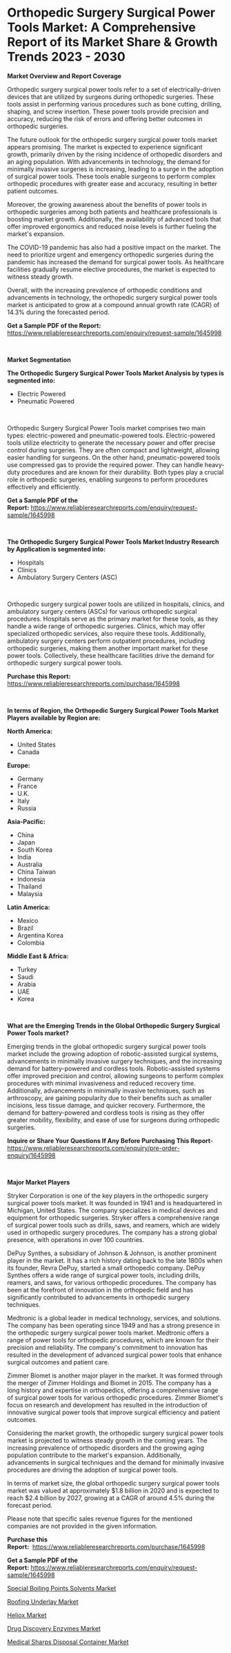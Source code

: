 <p><h1>Orthopedic Surgery Surgical Power Tools Market: A Comprehensive Report of its Market Share & Growth Trends 2023 - 2030</h1></p><p><strong>Market Overview and Report Coverage</strong></p>
<p><p>Orthopedic surgery surgical power tools refer to a set of electrically-driven devices that are utilized by surgeons during orthopedic surgeries. These tools assist in performing various procedures such as bone cutting, drilling, shaping, and screw insertion. These power tools provide precision and accuracy, reducing the risk of errors and offering better outcomes in orthopedic surgeries.</p><p>The future outlook for the orthopedic surgery surgical power tools market appears promising. The market is expected to experience significant growth, primarily driven by the rising incidence of orthopedic disorders and an aging population. With advancements in technology, the demand for minimally invasive surgeries is increasing, leading to a surge in the adoption of surgical power tools. These tools enable surgeons to perform complex orthopedic procedures with greater ease and accuracy, resulting in better patient outcomes.</p><p>Moreover, the growing awareness about the benefits of power tools in orthopedic surgeries among both patients and healthcare professionals is boosting market growth. Additionally, the availability of advanced tools that offer improved ergonomics and reduced noise levels is further fueling the market's expansion.</p><p>The COVID-19 pandemic has also had a positive impact on the market. The need to prioritize urgent and emergency orthopedic surgeries during the pandemic has increased the demand for surgical power tools. As healthcare facilities gradually resume elective procedures, the market is expected to witness steady growth.</p><p>Overall, with the increasing prevalence of orthopedic conditions and advancements in technology, the orthopedic surgery surgical power tools market is anticipated to grow at a compound annual growth rate (CAGR) of 14.3% during the forecasted period.</p></p>
<p><strong>Get a Sample PDF of the Report:</strong> <a href="https://www.reliableresearchreports.com/enquiry/request-sample/1645998">https://www.reliableresearchreports.com/enquiry/request-sample/1645998</a></p>
<p>&nbsp;</p>
<p><strong>Market Segmentation</strong></p>
<p><strong>The Orthopedic Surgery Surgical Power Tools Market Analysis by types is segmented into:</strong></p>
<p><ul><li>Electric Powered</li><li>Pneumatic Powered</li></ul></p>
<p>&nbsp;</p>
<p><p>Orthopedic Surgery Surgical Power Tools market comprises two main types: electric-powered and pneumatic-powered tools. Electric-powered tools utilize electricity to generate the necessary power and offer precise control during surgeries. They are often compact and lightweight, allowing easier handling for surgeons. On the other hand, pneumatic-powered tools use compressed gas to provide the required power. They can handle heavy-duty procedures and are known for their durability. Both types play a crucial role in orthopedic surgeries, enabling surgeons to perform procedures effectively and efficiently.</p></p>
<p><strong>Get a Sample PDF of the Report:</strong>&nbsp;<a href="https://www.reliableresearchreports.com/enquiry/request-sample/1645998">https://www.reliableresearchreports.com/enquiry/request-sample/1645998</a></p>
<p>&nbsp;</p>
<p><strong>The Orthopedic Surgery Surgical Power Tools Market Industry Research by Application is segmented into:</strong></p>
<p><ul><li>Hospitals</li><li>Clinics</li><li>Ambulatory Surgery Centers (ASC)</li></ul></p>
<p>&nbsp;</p>
<p><p>Orthopedic surgery surgical power tools are utilized in hospitals, clinics, and ambulatory surgery centers (ASCs) for various orthopedic surgical procedures. Hospitals serve as the primary market for these tools, as they handle a wide range of orthopedic surgeries. Clinics, which may offer specialized orthopedic services, also require these tools. Additionally, ambulatory surgery centers perform outpatient procedures, including orthopedic surgeries, making them another important market for these power tools. Collectively, these healthcare facilities drive the demand for orthopedic surgery surgical power tools.</p></p>
<p><strong>Purchase this Report:</strong>&nbsp; <a href="https://www.reliableresearchreports.com/purchase/1645998">https://www.reliableresearchreports.com/purchase/1645998</a></p>
<p>&nbsp;</p>
<p><strong>In terms of Region, the Orthopedic Surgery Surgical Power Tools Market Players available by Region are:</strong></p>
<p>
    <p> <strong> North America: </strong>
        <ul>
            <li>United States</li>
            <li>Canada</li>
        </ul>
        </p> 
    <p> <strong> Europe: </strong>
        <ul>
            <li>Germany</li>
            <li>France</li>
            <li>U.K.</li>
            <li>Italy</li>
            <li>Russia</li>
        </ul>
        </p> 
    <p> <strong> Asia-Pacific: </strong>
        <ul>
            <li>China</li>
            <li>Japan</li>
            <li>South Korea</li>
            <li>India</li>
            <li>Australia</li>
            <li>China Taiwan</li>
            <li>Indonesia</li>
            <li>Thailand</li>
            <li>Malaysia</li>
        </ul>
        </p> 
    <p> <strong> Latin America: </strong>
        <ul>
            <li>Mexico</li>
            <li>Brazil</li>
            <li>Argentina Korea</li>
            <li>Colombia</li>
        </ul>
        </p> 
    <p> <strong> Middle East & Africa: </strong>
        <ul>
            <li>Turkey</li>
            <li>Saudi</li>
            <li>Arabia</li>
            <li>UAE</li>
            <li>Korea</li>
        </ul>
    </p>
    </p>
<p>&nbsp;</p>
<p><strong>What are the Emerging Trends in the Global Orthopedic Surgery Surgical Power Tools market?</strong></p>
<p><p>Emerging trends in the global orthopedic surgery surgical power tools market include the growing adoption of robotic-assisted surgical systems, advancements in minimally invasive surgery techniques, and the increasing demand for battery-powered and cordless tools. Robotic-assisted systems offer improved precision and control, allowing surgeons to perform complex procedures with minimal invasiveness and reduced recovery time. Additionally, advancements in minimally invasive techniques, such as arthroscopy, are gaining popularity due to their benefits such as smaller incisions, less tissue damage, and quicker recovery. Furthermore, the demand for battery-powered and cordless tools is rising as they offer greater mobility, flexibility, and ease of use for surgeons during orthopedic surgeries.</p></p>
<p><strong>Inquire or Share Your Questions If Any Before Purchasing This Report</strong>- <a href="https://www.reliableresearchreports.com/enquiry/pre-order-enquiry/1645998">https://www.reliableresearchreports.com/enquiry/pre-order-enquiry/1645998</a></p>
<p>&nbsp;</p>
<p><strong>Major Market Players</strong></p>
<p><p>Stryker Corporation is one of the key players in the orthopedic surgery surgical power tools market. It was founded in 1941 and is headquartered in Michigan, United States. The company specializes in medical devices and equipment for orthopedic surgeries. Stryker offers a comprehensive range of surgical power tools such as drills, saws, and reamers, which are widely used in orthopedic surgery procedures. The company has a strong global presence, with operations in over 100 countries.</p><p>DePuy Synthes, a subsidiary of Johnson & Johnson, is another prominent player in the market. It has a rich history dating back to the late 1800s when its founder, Revra DePuy, started a small orthopedic company. DePuy Synthes offers a wide range of surgical power tools, including drills, reamers, and saws, for various orthopedic procedures. The company has been at the forefront of innovation in the orthopedic field and has significantly contributed to advancements in orthopedic surgery techniques.</p><p>Medtronic is a global leader in medical technology, services, and solutions. The company has been operating since 1949 and has a strong presence in the orthopedic surgery surgical power tools market. Medtronic offers a range of power tools for orthopedic procedures, which are known for their precision and reliability. The company's commitment to innovation has resulted in the development of advanced surgical power tools that enhance surgical outcomes and patient care.</p><p>Zimmer Biomet is another major player in the market. It was formed through the merger of Zimmer Holdings and Biomet in 2015. The company has a long history and expertise in orthopedics, offering a comprehensive range of surgical power tools for various orthopedic procedures. Zimmer Biomet's focus on research and development has resulted in the introduction of innovative surgical power tools that improve surgical efficiency and patient outcomes.</p><p>Considering the market growth, the orthopedic surgery surgical power tools market is projected to witness steady growth in the coming years. The increasing prevalence of orthopedic disorders and the growing aging population contribute to the market's expansion. Additionally, advancements in surgical techniques and the demand for minimally invasive procedures are driving the adoption of surgical power tools.</p><p>In terms of market size, the global orthopedic surgery surgical power tools market was valued at approximately $1.8 billion in 2020 and is expected to reach $2.4 billion by 2027, growing at a CAGR of around 4.5% during the forecast period.</p><p>Please note that specific sales revenue figures for the mentioned companies are not provided in the given information.</p></p>
<p><strong>Purchase this Report:</strong>&nbsp;&nbsp;<a href="https://www.reliableresearchreports.com/purchase/1645998">https://www.reliableresearchreports.com/purchase/1645998</a></p>
<p></p>
<p><strong>Get a Sample PDF of the Report:</strong>&nbsp;<a href="https://www.reliableresearchreports.com/enquiry/request-sample/1645998">https://www.reliableresearchreports.com/enquiry/request-sample/1645998</a></p>
<p><p><a href="https://github.com/amonskiyk/Market-Research-Report-List-1/blob/main/special-boiling-points-solvents-market.md">Special Boiling Points Solvents Market</a></p><p><a href="https://medium.com/@earn.only.flood/roofing-underlay-market-the-key-to-successful-business-strategy-forecast-till-2030-8b7bddf57058">Roofing Underlay Market</a></p><p><a href="https://medium.com/@flee.calm.mark/heliox-market-competitive-analysis-market-trends-and-forecast-to-2030-967ab3b41fd3">Heliox Market</a></p><p><a href="https://github.com/JameTravis/Market-Research-Report-List-2/blob/main/drug-discovery-enzymes-market.md">Drug Discovery Enzymes Market</a></p><p><a href="https://www.linkedin.com/pulse/medical-sharps-disposal-container-market-research-report-5mkif/">Medical Sharps Disposal Container Market</a></p></p>